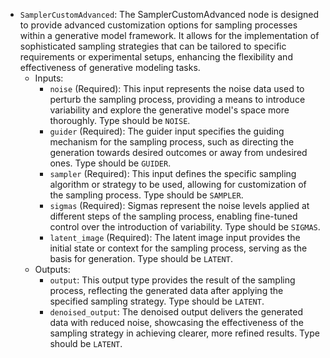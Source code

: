 - `SamplerCustomAdvanced`: The SamplerCustomAdvanced node is designed to provide advanced customization options for sampling processes within a generative model framework. It allows for the implementation of sophisticated sampling strategies that can be tailored to specific requirements or experimental setups, enhancing the flexibility and effectiveness of generative modeling tasks.
    - Inputs:
        - `noise` (Required): This input represents the noise data used to perturb the sampling process, providing a means to introduce variability and explore the generative model's space more thoroughly. Type should be `NOISE`.
        - `guider` (Required): The guider input specifies the guiding mechanism for the sampling process, such as directing the generation towards desired outcomes or away from undesired ones. Type should be `GUIDER`.
        - `sampler` (Required): This input defines the specific sampling algorithm or strategy to be used, allowing for customization of the sampling process. Type should be `SAMPLER`.
        - `sigmas` (Required): Sigmas represent the noise levels applied at different steps of the sampling process, enabling fine-tuned control over the introduction of variability. Type should be `SIGMAS`.
        - `latent_image` (Required): The latent image input provides the initial state or context for the sampling process, serving as the basis for generation. Type should be `LATENT`.
    - Outputs:
        - `output`: This output type provides the result of the sampling process, reflecting the generated data after applying the specified sampling strategy. Type should be `LATENT`.
        - `denoised_output`: The denoised output delivers the generated data with reduced noise, showcasing the effectiveness of the sampling strategy in achieving clearer, more refined results. Type should be `LATENT`.
